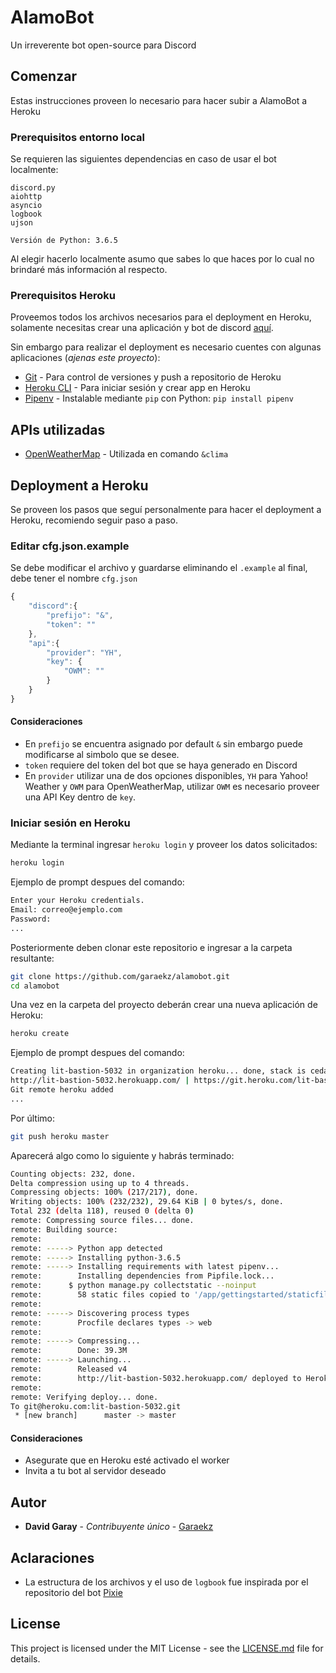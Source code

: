 
# AlamoBot
Un irreverente bot open-source para Discord

## Comenzar

Estas instrucciones proveen lo necesario para hacer subir a AlamoBot a Heroku

### Prerequisitos entorno local

Se requieren las siguientes dependencias en caso de usar el bot localmente:

```
discord.py
aiohttp
asyncio
logbook
ujson

Versión de Python: 3.6.5
```

Al elegir hacerlo localmente asumo que sabes lo que haces por lo cual no brindaré más información al respecto.

### Prerequisitos Heroku

Proveemos todos los archivos necesarios para el deployment en Heroku, solamente necesitas crear una aplicación y bot de discord [aquí](https://discordapp.com/developers).

Sin embargo para realizar el deployment es necesario cuentes con algunas aplicaciones (*ajenas este proyecto*):

* [Git](https://git-scm.com/downloads) - Para control de versiones y push a repositorio de Heroku
* [Heroku CLI](https://devcenter.heroku.com/articles/heroku-cli#download-and-install) - Para iniciar sesión y crear app en Heroku
* [Pipenv](http://docs.python-guide.org/en/latest/dev/virtualenvs/) - Instalable mediante `pip` con Python: `pip install pipenv`

## APIs utilizadas

* [OpenWeatherMap](https://openweathermap.org) - Utilizada en comando `&clima`


## Deployment a Heroku

Se proveen los pasos que seguí personalmente para hacer el deployment a Heroku, recomiendo seguir paso a paso.

### Editar cfg.json.example

Se debe modificar el archivo y guardarse eliminando el `.example` al final, debe tener el nombre `cfg.json`

```javascript
{
	"discord":{
		"prefijo": "&",
		"token": ""
	},
	"api":{
		"provider": "YH",
		"key": {
			"OWM": ""
		}
	}
}
```

#### Consideraciones

* En `prefijo` se encuentra asignado por default `&` sin embargo puede modificarse al simbolo que se desee.
* `token` requiere del token del bot que se haya generado en Discord
* En `provider` utilizar una de dos opciones disponibles, `YH` para Yahoo! Weather y `OWM` para OpenWeatherMap, utilizar `OWM` es necesario proveer una API Key dentro de `key`.

### Iniciar sesión en Heroku

Mediante la terminal ingresar `heroku login` y proveer los datos solicitados:

```bash
heroku login
```

Ejemplo de prompt despues del comando:
```bash
Enter your Heroku credentials.
Email: correo@ejemplo.com
Password:
...
```

Posteriormente deben clonar este repositorio e ingresar a la carpeta resultante:

```bash
git clone https://github.com/garaekz/alamobot.git
cd alamobot
```

Una vez en la carpeta del proyecto deberán crear una nueva aplicación de Heroku:
```bash
heroku create
```

Ejemplo de prompt despues del comando:
```bash
Creating lit-bastion-5032 in organization heroku... done, stack is cedar-14
http://lit-bastion-5032.herokuapp.com/ | https://git.heroku.com/lit-bastion-5032.git
Git remote heroku added
...
```

Por último:
```bash
git push heroku master
```

Aparecerá algo como lo siguiente y habrás terminado:
```bash
Counting objects: 232, done.
Delta compression using up to 4 threads.
Compressing objects: 100% (217/217), done.
Writing objects: 100% (232/232), 29.64 KiB | 0 bytes/s, done.
Total 232 (delta 118), reused 0 (delta 0)
remote: Compressing source files... done.
remote: Building source:
remote:
remote: -----> Python app detected
remote: -----> Installing python-3.6.5
remote: -----> Installing requirements with latest pipenv...
remote:        Installing dependencies from Pipfile.lock...
remote:      $ python manage.py collectstatic --noinput
remote:        58 static files copied to '/app/gettingstarted/staticfiles', 58 post-processed.
remote:
remote: -----> Discovering process types
remote:        Procfile declares types -> web
remote:
remote: -----> Compressing...
remote:        Done: 39.3M
remote: -----> Launching...
remote:        Released v4
remote:        http://lit-bastion-5032.herokuapp.com/ deployed to Heroku
remote:
remote: Verifying deploy... done.
To git@heroku.com:lit-bastion-5032.git
 * [new branch]      master -> master
```

#### Consideraciones

* Asegurate que en Heroku esté activado el worker
* Invita a tu bot al servidor deseado

## Autor

* **David Garay** - *Contribuyente único* - [Garaekz](https://github.com/garaekz/)

## Aclaraciones

* La estructura de los archivos y el uso de `logbook` fue inspirada por el repositorio del bot [Pixie](https://github.com/GetRektByMe/Pixie)

## License

This project is licensed under the MIT License - see the [LICENSE.md](LICENSE.md) file for details.